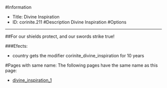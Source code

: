 #Information
 - Title: Divine Inspiration
 - ID: corinite.211
#Description
Divine Inspiration
#Options

___
##For our shields protect, and our swords strike true!

###Efects:<ul><li>country gets the modifier corinite_divine_inspiration for 10 years</li></ul>


#Pages with same name:
The following pages have the same name as this page:
 - [divine_inspiration_1](divine_inspiration_1.md)
